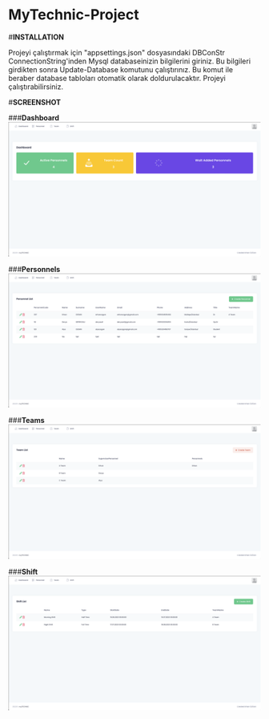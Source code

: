 # MyTechnic-Project

#**INSTALLATION**

Projeyi çalıştırmak için "appsettings.json" dosyasındaki DBConStr ConnectionString'inden Mysql databaseinizin bilgilerini giriniz.
Bu bilgileri girdikten sonra Update-Database komutunu çalıştırınız.
Bu komut ile beraber database tabloları otomatik olarak doldurulacaktır. 
Projeyi çalıştırabilirsiniz.

#**SCREENSHOT**

###**Dashboard**
![fragment-dialog](https://github.com/erhanozgan/MyTechnic-Project/blob/f37c8b2af42ac0f5d5eb6c5ac0588da53a435905/Dashboard.png)

###**Personnels**
![fragment-dialog](https://github.com/erhanozgan/MyTechnic-Project/blob/af15c531aa2b557b66f501558d8e3810b0d4df34/Personnels.png)

###**Teams**
![fragment-dialog](https://github.com/erhanozgan/MyTechnic-Project/blob/af15c531aa2b557b66f501558d8e3810b0d4df34/Team.png)

###**Shift**
![fragment-dialog](https://github.com/erhanozgan/MyTechnic-Project/blob/af15c531aa2b557b66f501558d8e3810b0d4df34/Shift.png)
